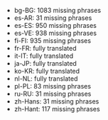 - bg-BG: 1083 missing phrases
- es-AR: 31 missing phrases
- es-ES: 950 missing phrases
- es-VE: 938 missing phrases
- fi-FI: 935 missing phrases
- fr-FR: fully translated
- it-IT: fully translated
- ja-JP: fully translated
- ko-KR: fully translated
- nl-NL: fully translated
- pl-PL: 83 missing phrases
- ru-RU: 31 missing phrases
- zh-Hans: 31 missing phrases
- zh-Hant: 117 missing phrases
